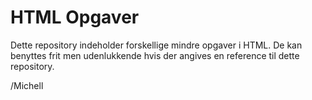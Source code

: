 # HTML Opgaver

Dette repository indeholder forskellige mindre opgaver i HTML. De kan benyttes frit men udenlukkende hvis der angives en reference til dette repository.

/Michell